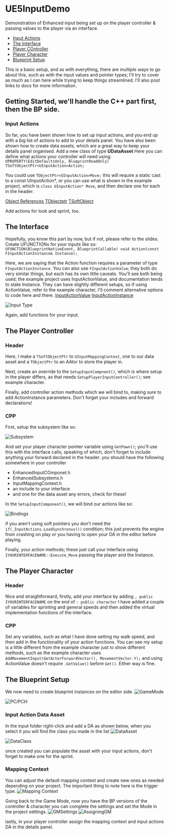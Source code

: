 # UE5InputDemo
 Demonstration of Enhanced input being set up on the player controller & passing values to the player via an interface.
 
 - [Input Actions](https://github.com/jayvicks86/UE5InputDemo/tree/main#input-actions)
 - [The Interface](https://github.com/jayvicks86/UE5InputDemo/tree/main#the-interface)
 - [Player COntroller](https://github.com/jayvicks86/UE5InputDemo/tree/main#the-player-controller)
 - [Player Character](https://github.com/jayvicks86/UE5InputDemo/tree/main#the-player-character)
 - [Blueprint Setup](https://github.com/jayvicks86/UE5InputDemo/tree/main#the-blueprint-setup)

 This is a basic setup, and as with everything, there are multiple ways to go about this, such as with the input values and pointer types; I'll try to cover as much as I can here while trying to keep things streamlined. I'll also post links to docs for more information.

 ## Getting Started, we'll handle the C++ part first, then the BP side.
 ### Input Actions
 So far, you have been shown how to set up input actions, and you end up with a big list of actions to add to your details panel. You have also been shown how to create data assets, which are a great way to keep your details panel organised.
 Add a new class of type **UDataAsset** Here you can define  what actions your controller will need using:
`UPROPERTY(EditDefaultsOnly, BlueprintReadOnly)
	TSoftObjectPtr<UInputAction>Action;`

You could use `TObjectPtr<UInputAction>Move;` this will require a static cast to a const UInputAction*, or you can use what is shown in the example project, which is `class UInputAction* Move`, and then declare one for each in the header.

[Object References](https://medium.com/advanced-blueprint-scripting-in-unreal-engine/object-references-in-blueprints-4c0df7f4dc1d)
[TObjectptr](https://docs.unrealengine.com/5.0/en-US/API/Runtime/CoreUObject/UObject/TObjectPtr/)
[TSoftObject](https://docs.unrealengine.com/5.3/en-US/API/Runtime/CoreUObject/UObject/TSoftObjectPtr/)

Add actions for look and sprint, too.

## The Interface
Hopefully, you know this part by now, but if not, please refer to the slides.
Create UFUNCTIONs for your inputs like so:
`UFUNCTION(BlueprintNativeEvent, BlueprintCallable)
	void Action(const FInputActionInstance& Instance);`

 Here, we are saying that the Action function requires a parameter of type `FInputActionInstance`. You can also use `FInputActionValue`; they both do very similar things, but each has its own little caveats. You'll see both being used; the example project uses InputActionValue, and documentation tends to state Instance. They can have slightly different setups, so if using ActionValue, refer to the example character, I'll comment alternative options to code here and there.
[InputActionValue](https://docs.unrealengine.com/5.3/en-US/API/Plugins/EnhancedInput/FInputActionValue/)
[InputActionInstance](https://docs.unrealengine.com/4.26/en-US/API/Plugins/EnhancedInput/FInputActionInstance/)

![Input Type](https://github.com/jayvicks86/UE5InputDemo/blob/main/Images/ActionInstance.jpg)

Again, add functions for your input.

## The Player Controller
### Header
Here, I make a `TSoftObjectPtr` to `UInputMappingContext`, one to our data asset and a `TObjectPtr` to an AAtor to store the player in. 

Next, create an override to the `SetupInputCompnent()`, which is where setup in the player differs, as that needs `SetupPlayerInputController()`; see example character. 

Finally, add controller action methods which we will bind to, making sure to add ActionInstance parameters.
Don't forget your includes and forward declarations!

### CPP
First, setup the subsystem like so:

![Subsystem](https://github.com/jayvicks86/UE5InputDemo/blob/main/Images/Subsystem.png)

And set your player character pointer variable using `GetPawn()`; you'll use this with the interface calls; speaking of which, don't forget to include anything your forward declared in the header.
 you should have the following somewhere in your controller
 - EnhancedInputCOmponet.h
 - EnhancedSubsystems.h
 - InputMappingContext.h
 - an include to your interface
 - and one for the data asset
any errors, check for these!

In the `SetupInputComponent()`, we will bind our actions like so:

![Bindings](https://github.com/jayvicks86/UE5InputDemo/blob/main/Images/Bindings.png)

if you aren't using soft pointers you don't need the `if(_InputActions.LoadSynchronus())` condition; this just prevents the engine from crashing on play or you having to open your DA in the editor before playing.

Finally, your action methods; these just call your interface using `IYOURINTERFACENAME::Execute_Move` passing the player and the Instance.

## The Player Character
### Header
Nice and straightforward, firstly, add your interface by adding `, public IYOURINTERFACENAME` on the end of `: public character`
I have added a couple of variables for sprinting and general speeds and then added the virtual implementation functions of the interface.

### CPP

Set any variables, such as what I have done setting my walk speed, and then add in the functionality of your action functions. You can see my setup is a little different from the example character just to show different methods, such as the example character uses `AddMovementInput(GetActorForwardVector(), MovementVector.Y);` and using ActionValue doesn't require `.GetValue()` before `Get()`. Either way is fine.


## The Blueprint Setup
We now need to create blueprint instances on the editor side.
![GameMode](https://github.com/jayvicks86/UE5InputDemo/blob/main/Images/GameModeBP.png)

![PC/PCH](https://github.com/jayvicks86/UE5InputDemo/blob/main/Images/PC_PCH_BPs.png)

### Input Action Data Asset
In the input folder right-click and add a DA as shown below, when you select it you will find the class you made in the list
![DataAsset](https://github.com/jayvicks86/UE5InputDemo/blob/main/Images/CreateDA.png)

![DataClass](https://github.com/jayvicks86/UE5InputDemo/blob/main/Images/DAtype.png)

once created you can populate the asset with your input actions, don't forget to make one for the sprint.

### Mapping Context
You can adjust the default mapping context and create new ones as needed depending on your project. The important thing to note here is the trigger type.
![Mapping Context](https://github.com/jayvicks86/UE5InputDemo/blob/main/Images/Mappingcontext.png)

Going back to the Game Mode, now you have the BP versions of the controller & character you can complete the settings and set the Mode in the project settings.
![GMSettings](https://github.com/jayvicks86/UE5InputDemo/blob/main/Images/GameMode%20Settings.png)
![AssigningGM](https://github.com/jayvicks86/UE5InputDemo/blob/main/Images/AssignGameMode.png)

lastly, in your player controller assign the mapping context and input actions DA in the details panel. 


